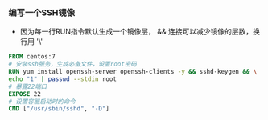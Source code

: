 ### 编写一个SSH镜像

- 因为每一行RUN指令默认生成一个镜像层， && 连接可以减少镜像的层数，换行用 '\\' 

```dockerfile
FROM centos:7
# 安装ssh服务，生成必备文件，设置root密码
RUN yum install openssh-server openssh-clients -y && sshd-keygen && \
echo "1" | passwd --stdin root
# 暴露22端口
EXPOSE 22
# 设置容器启动时的命令
CMD ["/usr/sbin/sshd", "-D"]
```

